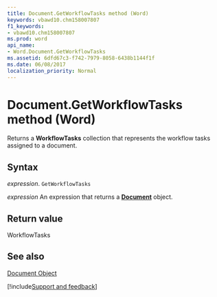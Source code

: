 ```yaml
---
title: Document.GetWorkflowTasks method (Word)
keywords: vbawd10.chm158007807
f1_keywords:
- vbawd10.chm158007807
ms.prod: word
api_name:
- Word.Document.GetWorkflowTasks
ms.assetid: 6dfd67c3-f742-7979-8058-6438b1144f1f
ms.date: 06/08/2017
localization_priority: Normal
---
```



# Document.GetWorkflowTasks method (Word)

Returns a **WorkflowTasks** collection that represents the workflow tasks assigned to a document.


## Syntax

_expression_. `GetWorkflowTasks`

 _expression_ An expression that returns a **[Document](Word.Document.md)** object.


## Return value

WorkflowTasks


## See also


[Document Object](Word.Document.md)

[!include[Support and feedback](~/includes/feedback-boilerplate.md)]